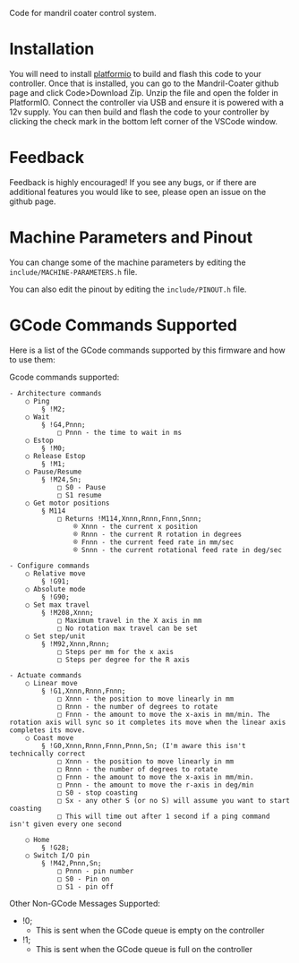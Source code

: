 Code for mandril coater control system.


# Installation
You will need to install [platformio](https://platformio.org/) to build and flash this code to your controller. Once that is installed, you can go to the Mandril-Coater github page and click Code>Download Zip. Unzip the file and open the folder in PlatformIO. Connect the controller via USB and ensure it is powered with a 12v supply. You can then build and flash the code to your controller by clicking the check mark in the bottom left corner of the VSCode window.

# Feedback
Feedback is highly encouraged! If you see any bugs, or if there are additional features you would like to see, please open an issue on the github page.

# Machine Parameters and Pinout

You can change some of the machine parameters by editing the `include/MACHINE-PARAMETERS.h` file. 

You can also edit the pinout by editing the `include/PINOUT.h` file.

# GCode Commands Supported
Here is a list of the GCode commands supported by this firmware and how to use them:

Gcode commands supported:

	- Architecture commands
		○ Ping
			§ !M2;
		○ Wait
			§ !G4,Pnnn;
				□ Pnnn - the time to wait in ms
		○ Estop
			§ !M0;
		○ Release Estop
			§ !M1;
		○ Pause/Resume
			§ !M24,Sn;
				□ S0 - Pause
				□ S1 resume
		○ Get motor positions
			§ M114
				□ Returns !M114,Xnnn,Rnnn,Fnnn,Snnn;
					® Xnnn - the current x position
					® Rnnn - the current R rotation in degrees
					® Fnnn - the current feed rate in mm/sec
					® Snnn - the current rotational feed rate in deg/sec
					
	- Configure commands
		○ Relative move
			§ !G91;
		○ Absolute mode
			§ !G90;
		○ Set max travel
			§ !M208,Xnnn;
				□ Maximum travel in the X axis in mm
				□ No rotation max travel can be set
		○ Set step/unit
			§ !M92,Xnnn,Rnnn;
				□ Steps per mm for the x axis
				□ Steps per degree for the R axis
				
	- Actuate commands
		○ Linear move
			§ !G1,Xnnn,Rnnn,Fnnn;
				□ Xnnn - the position to move linearly in mm
				□ Rnnn - the number of degrees to rotate
				□ Fnnn - the amount to move the x-axis in mm/min. The rotation axis will sync so it completes its move when the linear axis completes its move.
		○ Coast move
			§ !G0,Xnnn,Rnnn,Fnnn,Pnnn,Sn; (I'm aware this isn't technically correct
				□ Xnnn - the position to move linearly in mm
				□ Rnnn - the number of degrees to rotate
				□ Fnnn - the amount to move the x-axis in mm/min.
				□ Pnnn - the amount to move the r-axis in deg/min
				□ S0 - stop coasting
				□ Sx - any other S (or no S) will assume you want to start coasting
				□ This will time out after 1 second if a ping command isn't given every one second
				
		○ Home
			§ !G28;
		○ Switch I/O pin
			§ !M42,Pnnn,Sn;
				□ Pnnn - pin number
				□ S0 - Pin on
				□ S1 - pin off


Other Non-GCode Messages Supported:
- !0;
	- This is sent when the GCode queue is empty on the controller
- !1;
	- This is sent when the GCode queue is full on the controller
		
	
	

